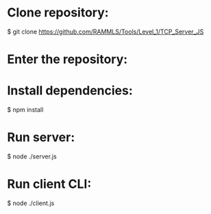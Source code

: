 # Clone repository:
$ git clone https://github.com/RAMMLS/Tools/Level_1/TCP_Server_JS
# Enter the repository:
# Install dependencies:
$ npm install 
# Run server:
$ node ./server.js
# Run client CLI:
$ node ./client.js
